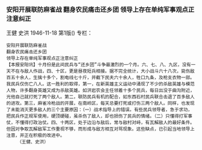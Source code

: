 ### 安阳开展联防麻雀战  翻身农民痛击还乡团  领导上存在单纯军事观点正注意纠正
王健  史洪
1946-11-18
第1版()
专栏：

    安阳开展联防麻雀战
    翻身农民痛击还乡团
    领导上存在单纯军事观点正注意纠正
    【本报安阳讯】十月份是此间民兵与“还乡团”斗争最激烈的一个月。六、七、八、九区，没有一天不在与敌人作战，四、十区，更是昼夜短兵相接。据不完全统计，大小战斗六十八次，毙伤敌百五十余人，生擒十多个，割电线七十斤，并截下民夫六十余人，牲口九条，及枪支衣物一部。我民兵仅伤亡八人。这一胜利的取得，第一，在新英雄主义运动中涌现了不少的杀敌英雄与模范人物，许多翻身英雄又成为杀敌英雄。如洪岩农会主任领着十多个民兵，每日出没于曲沟附近，光他自己就打死了两个敌人。第二，联防民兵有机的配合，如东西石村民兵联合击退了百多敌人的进攻。第三，麻雀冷枪战的开展，在南岭区，每天总要打死或打伤三两个敌人。同样，也发现了未能消灭更多敌人的三个主要原因：（一）战术指导上的错误。有些民兵领导者，急于求功，把民兵作正规军使用，硬顶硬碰，虽杀伤了敌人，却也损伤了民兵的情绪。（二）只懂得打军事仗，不懂得打政治仗。四、十两区，处于边沿与敌后，常与敌村对峙，有瓦解敌人的最好条件。但因对争取瓦解敌军工作重视不够，而形成与敌方相互对骂现象。这些缺点，已引起当地领导上注意，并正在积极的改进中。
        （王健、史洪）
